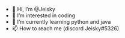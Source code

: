 - 👋 Hi, I’m @Jeisky 
- 👀 I’m interested in coding
- 🌱 I’m currently learning python and java
- 📫 How to reach me (discord Jeisky#5326)

<!---
Jeisky/Jeisky is a ✨ special ✨ repository because its `README.md` (this file) appears on your GitHub profile.
You can click the Preview link to take a look at your changes.
--->
